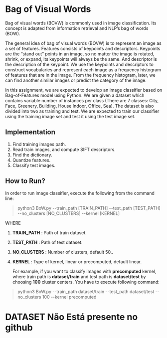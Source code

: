 # Bag of Visual Words
Bag of visual words (BOVW) is commonly used in image classification. Its concept is adapted from information retrieval and NLP’s bag of words (BOW).

The general idea of bag of visual words (BOVW) is to represent an image as a set of features. Features consists of keypoints and descriptors. Keypoints are the “stand out” points in an image, so no matter the image is rotated, shrink, or expand, its keypoints will always be the same. And descriptor is the description of the keypoint. We use the keypoints and descriptors to construct vocabularies and represent each image as a frequency histogram of features that are in the image. From the frequency histogram, later, we can find another similar images or predict the category of the image.

In this assignment, we are expected to develop an image classifier based on Bag-of-Features model using Python. We are given a dataset which contains variable number of instances per class (There are 7 classes: City, Face, Greenery, Building, House Indoor, Office, Sea). The dataset is also divided into two as training and test. We are expected to train our classifier using the training image set and test it using the test image set.

## Implementation
1. Find training images path.
2. Read train images, and compute SIFT descriptors.
3. Find the dictionary.
4. Quantize features.
5. Classify test images.

## How to Run?

In order to run image classifier, execute the following from the command line:

>python3 BoW.py --train\_path [TRAIN\_PATH] --test\_path [TEST\_PATH] --no\_clusters [NO\_CLUSTERS] --kernel [KERNEL] 
    

WHERE
1. **TRAIN\_PATH** : Path of train dataset.
2. **TEST\_PATH** : Path of test dataset.
3. **NO\_CLUSTERS** : Number of clusters, default 50..
3. **KERNEL** : Type of kernel, linear or precomputed, default linear.
    
    For example, if you want to classify images with **precomputed** kernel, where train path is **dataset/train** and test path is **dataset/test** by choosing **100** cluster centers. You have to execute following command:

>python3 BoW.py --train\_path dataset/train --test\_path dataset/test --no\_clusters 100 --kernel precomputed
>
# DATASET Não Está presente no github
